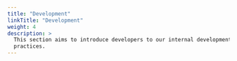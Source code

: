 ```yaml
---
title: "Development"
linkTitle: "Development"
weight: 4
description: >
  This section aims to introduce developers to our internal development
  practices.
---
```

